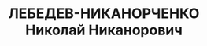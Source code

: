 ---
title: ЛЕБЕДЕВ-НИКАНОРЧЕНКО Николай Никанорович
description: "Род. в 1897. \n  Звание: 22.03.1936 - капитан ГБ (Азово-Черноморский\
  \ край). \n  нач. Армавирского ГО УНКВД Азово-Черноморского края, уволен 21.10.1937.\
  \ \n  Арестован 04.06.1937, проходил по делу Ларина. Осужден ВК ВС СССР на 10 лет\
  \ ИТЛ (дело П-9681)"
---